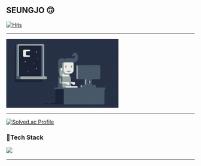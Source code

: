 ## SEUNGJO 🙃

[![Hits](https://hits.seeyoufarm.com/api/count/incr/badge.svg?url=https%3A%2F%2Fgithub.com%2Ff1v3-dev&count_bg=%239AD0FF&title_bg=%23555555&icon=github.svg&icon_color=%23E7E7E7&title=hits&edge_flat=false)](https://hits.seeyoufarm.com)

---

<img alt="Night Coding" src="https://raw.githubusercontent.com/AVS1508/AVS1508/master/assets/Night-Coding.gif" align="center"/>

---

[![Solved.ac Profile](http://mazassumnida.wtf/api/v2/generate_badge?boj=seungjo)](https://solved.ac/seungjo/)


### 🎈Tech Stack

<img src="https://img.shields.io/badge/AWS-232F3E?style=for-the-badge&logo=amazon%20aws&logoColor=white"/>



---

